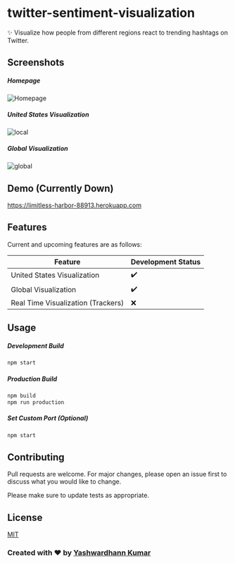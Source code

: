 # twitter-sentiment-visualization

:sparkles: Visualize how people from different regions react to trending hashtags on Twitter. 

## Screenshots

##### Homepage
![Homepage](https://raw.githubusercontent.com/Tandoori-Momos/twitter-sentiment-visualization/master/screenshots/home.PNG?token=AFOSU3LYUEST4P2VOW76RIC5BUHX4)

##### United States Visualization
![local](https://raw.githubusercontent.com/Tandoori-Momos/twitter-sentiment-visualization/master/screenshots/local.PNG?token=AFOSU3NI3U22K2LLSPHTTKS5BUHZI)

##### Global Visualization
![global](https://raw.githubusercontent.com/Tandoori-Momos/twitter-sentiment-visualization/master/screenshots/global.PNG?token=AFOSU3ICD3I3VDG4RMX3IVK5BUHTA)

## Demo (Currently Down)
 
https://limitless-harbor-88913.herokuapp.com

## Features

Current and upcoming features are as follows: 

|    Feature            |Development Status|
|----------------|-------------------------------|
|United States Visualization|:heavy_check_mark:            |
|Global Visualization         |:heavy_check_mark:             |
|Real Time Visualization (Trackers)|:x:|


## Usage 

##### Development Build
```bash
npm start
```

##### Production Build

```bash
npm build
npm run production
```

##### Set Custom Port (Optional)
```bash
npm start
```



## Contributing
Pull requests are welcome. For major changes, please open an issue first to discuss what you would like to change.

Please make sure to update tests as appropriate.

## License
[MIT](https://choosealicense.com/licenses/mit/)

### Created with :heart: by [Yashwardhann Kumar](https://www.facebook.com/yashwardhann.100)
